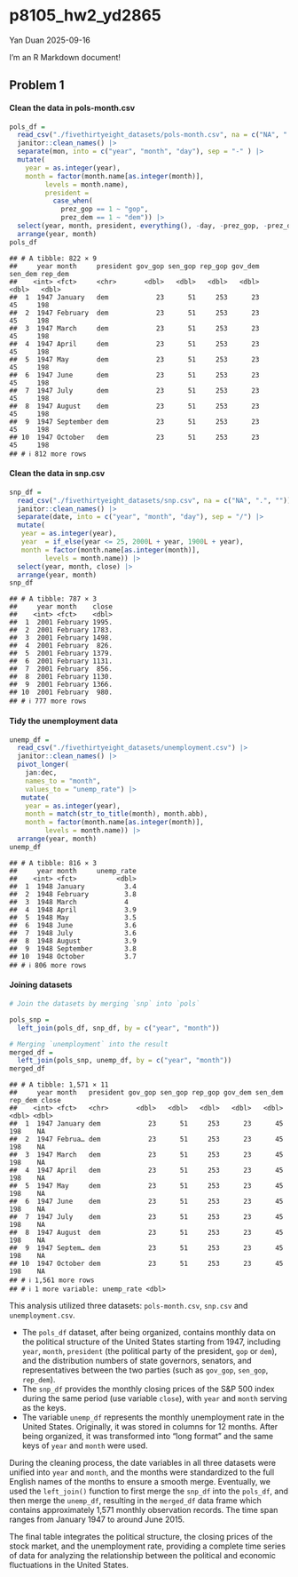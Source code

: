 p8105_hw2_yd2865
================
Yan Duan
2025-09-16

I’m an R Markdown document!

## Problem 1

#### Clean the data in pols-month.csv

``` r
pols_df = 
  read_csv("./fivethirtyeight_datasets/pols-month.csv", na = c("NA", ".", "")) |> 
  janitor::clean_names() |> 
  separate(mon, into = c("year", "month", "day"), sep = "-" ) |> 
  mutate(
    year = as.integer(year),
    month = factor(month.name[as.integer(month)],
         levels = month.name),
         president = 
           case_when(
             prez_gop == 1 ~ "gop",
             prez_dem == 1 ~ "dem")) |> 
  select(year, month, president, everything(), -day, -prez_gop, -prez_dem) |> 
  arrange(year, month)
pols_df
```

    ## # A tibble: 822 × 9
    ##     year month     president gov_gop sen_gop rep_gop gov_dem sen_dem rep_dem
    ##    <int> <fct>     <chr>       <dbl>   <dbl>   <dbl>   <dbl>   <dbl>   <dbl>
    ##  1  1947 January   dem            23      51     253      23      45     198
    ##  2  1947 February  dem            23      51     253      23      45     198
    ##  3  1947 March     dem            23      51     253      23      45     198
    ##  4  1947 April     dem            23      51     253      23      45     198
    ##  5  1947 May       dem            23      51     253      23      45     198
    ##  6  1947 June      dem            23      51     253      23      45     198
    ##  7  1947 July      dem            23      51     253      23      45     198
    ##  8  1947 August    dem            23      51     253      23      45     198
    ##  9  1947 September dem            23      51     253      23      45     198
    ## 10  1947 October   dem            23      51     253      23      45     198
    ## # ℹ 812 more rows

#### Clean the data in snp.csv

``` r
snp_df = 
  read_csv("./fivethirtyeight_datasets/snp.csv", na = c("NA", ".", "")) |> 
  janitor::clean_names() |>
  separate(date, into = c("year", "month", "day"), sep = "/") |> 
  mutate(
   year = as.integer(year),
   year  = if_else(year <= 25, 2000L + year, 1900L + year),
   month = factor(month.name[as.integer(month)],
         levels = month.name)) |> 
  select(year, month, close) |> 
  arrange(year, month)
snp_df
```

    ## # A tibble: 787 × 3
    ##     year month    close
    ##    <int> <fct>    <dbl>
    ##  1  2001 February 1995.
    ##  2  2001 February 1783.
    ##  3  2001 February 1498.
    ##  4  2001 February  826.
    ##  5  2001 February 1379.
    ##  6  2001 February 1131.
    ##  7  2001 February  856.
    ##  8  2001 February 1130.
    ##  9  2001 February 1366.
    ## 10  2001 February  980.
    ## # ℹ 777 more rows

#### Tidy the unemployment data

``` r
unemp_df =
  read_csv("./fivethirtyeight_datasets/unemployment.csv") |>
  janitor::clean_names() |>
  pivot_longer(
    jan:dec,
    names_to = "month",
    values_to = "unemp_rate") |>
   mutate(
    year = as.integer(year),
    month = match(str_to_title(month), month.abb),
    month = factor(month.name[as.integer(month)],
         levels = month.name)) |> 
  arrange(year, month)
unemp_df
```

    ## # A tibble: 816 × 3
    ##     year month     unemp_rate
    ##    <int> <fct>          <dbl>
    ##  1  1948 January          3.4
    ##  2  1948 February         3.8
    ##  3  1948 March            4  
    ##  4  1948 April            3.9
    ##  5  1948 May              3.5
    ##  6  1948 June             3.6
    ##  7  1948 July             3.6
    ##  8  1948 August           3.9
    ##  9  1948 September        3.8
    ## 10  1948 October          3.7
    ## # ℹ 806 more rows

#### Joining datasets

``` r
# Join the datasets by merging `snp` into `pols`

pols_snp =
  left_join(pols_df, snp_df, by = c("year", "month")) 

# Merging `unemployment` into the result
merged_df = 
  left_join(pols_snp, unemp_df, by = c("year", "month")) 
merged_df
```

    ## # A tibble: 1,571 × 11
    ##     year month   president gov_gop sen_gop rep_gop gov_dem sen_dem rep_dem close
    ##    <int> <fct>   <chr>       <dbl>   <dbl>   <dbl>   <dbl>   <dbl>   <dbl> <dbl>
    ##  1  1947 January dem            23      51     253      23      45     198    NA
    ##  2  1947 Februa… dem            23      51     253      23      45     198    NA
    ##  3  1947 March   dem            23      51     253      23      45     198    NA
    ##  4  1947 April   dem            23      51     253      23      45     198    NA
    ##  5  1947 May     dem            23      51     253      23      45     198    NA
    ##  6  1947 June    dem            23      51     253      23      45     198    NA
    ##  7  1947 July    dem            23      51     253      23      45     198    NA
    ##  8  1947 August  dem            23      51     253      23      45     198    NA
    ##  9  1947 Septem… dem            23      51     253      23      45     198    NA
    ## 10  1947 October dem            23      51     253      23      45     198    NA
    ## # ℹ 1,561 more rows
    ## # ℹ 1 more variable: unemp_rate <dbl>

This analysis utilized three datasets: `pols-month.csv`, `snp.csv` and
`unemployment.csv`.

- The `pols_df` dataset, after being organized, contains monthly data on
  the political structure of the United States starting from 1947,
  including `year`, `month`, `president` (the political party of the
  president, `gop` or `dem`), and the distribution numbers of state
  governors, senators, and representatives between the two parties (such
  as `gov_gop`, `sen_gop`, `rep_dem`).
- The `snp_df` provides the monthly closing prices of the S&P 500 index
  during the same period (use variable `close`), with `year` and `month`
  serving as the keys.
- The variable `unemp_df` represents the monthly unemployment rate in
  the United States. Originally, it was stored in columns for 12 months.
  After being organized, it was transformed into “long format” and the
  same keys of `year` and `month` were used.

During the cleaning process, the date variables in all three datasets
were unified into `year` and `month`, and the months were standardized
to the full English names of the months to ensure a smooth merge.
Eventually, we used the `left_join()` function to first merge the
`snp_df` into the `pols_df`, and then merge the `unemp_df`, resulting in
the `merged_df` data frame which contains approximately 1,571 monthly
observation records. The time span ranges from January 1947 to around
June 2015.

The final table integrates the political structure, the closing prices
of the stock market, and the unemployment rate, providing a complete
time series of data for analyzing the relationship between the political
and economic fluctuations in the United States.
